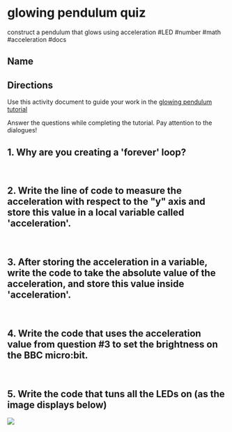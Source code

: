 # glowing pendulum quiz

construct a pendulum that glows using acceleration #LED #number #math #acceleration #docs

## Name

## Directions

Use this activity document to guide your work in the [glowing pendulum tutorial](/microbit/lessons/glowing-pendulum/activity)

Answer the questions while completing the tutorial. Pay attention to the dialogues!

## 1. Why are you creating a 'forever' loop?

<br/>

## 2. Write the line of code to measure the acceleration with respect to the "y" axis and store this value in a local variable called 'acceleration'.

<br/>

## 3. After storing the acceleration in a variable, write the code to take the absolute value of the acceleration, and store this value inside 'acceleration'.

<br/>

## 4. Write the code that uses the acceleration value from question #3 to set the brightness on the BBC micro:bit.

<br/>

## 5. Write the code that tuns all the LEDs on (as the image displays below)

![](/static/mb/lessons/glowing-pendulum-1.png)

<br/>

